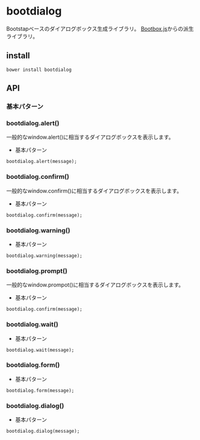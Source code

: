 # bootdialog
Bootstapベースのダイアログボックス生成ライブラリ。 [Bootbox.js](http://bootboxjs.com/)からの派生ライブラリ。

## install

```
bower install bootdialog
```

## API
### 基本パターン


### bootdialog.alert()

一般的なwindow.alert()に相当するダイアログボックスを表示します。

+ 基本パターン

```
bootdialog.alert(message);
```

### bootdialog.confirm()

一般的なwindow.confirm()に相当するダイアログボックスを表示します。

+ 基本パターン

```
bootdialog.confirm(message);
```

### bootdialog.warning()

+ 基本パターン

```
bootdialog.warning(message);
```

### bootdialog.prompt()

一般的なwindow.prompot()に相当するダイアログボックスを表示します。

+ 基本パターン

```
bootdialog.confirm(message);
```

### bootdialog.wait()

+ 基本パターン

```
bootdialog.wait(message);
```

### bootdialog.form()

+ 基本パターン

```
bootdialog.form(message);
```

### bootdialog.dialog()

+ 基本パターン

```
bootdialog.dialog(message);
```

